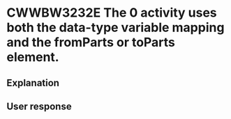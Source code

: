 # CWWBW3232E The 0 activity uses both the data-type variable mapping and the fromParts or toParts element.

## Explanation

## User response
